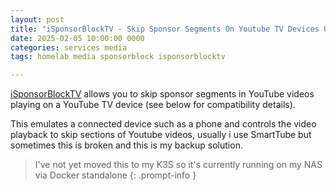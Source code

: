 ```yaml
---
layout: post
title: "iSponsorBlockTV - Skip Sponsor Segments On Youtube TV Devices Using Sponsorblock"
date: 2025-02-05 10:00:00 0000
categories: services media
tags: homelab media sponsorblock isponsorblocktv

---
```


[iSponsorBlockTV](https://github.com/dmunozv04/iSponsorBlockTV) allows you to skip sponsor segments in YouTube videos playing on a YouTube TV device (see below for compatibility details).

This emulates a connected device such as a phone and controls the video playback to skip sections of Youtube videos, usually i use SmartTube but sometimes this is broken and this is my backup solution.

> I've not yet moved this to my K3S so it's currently running on my NAS via Docker standalone
{: .prompt-info }